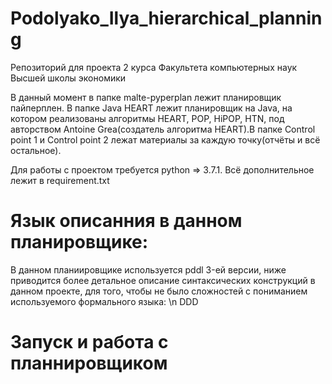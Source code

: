# Podolyako_Ilya_hierarchical_planning

Репозиторий для проекта 2 курса Факультета компьютерных наук Высшей школы экономики


В данный момент в папке malte-pyperplan лежит планировщик пайперплен. В папке Java HEART лежит планировщик на Java, на котором реализованы алгоритмы HEART, POP, HiPOP, HTN, под авторством Antoine Grea(создатель алгоритма HEART).В папке Control point 1 и Control point 2 лежат материалы за каждую точку(отчёты и всё остальное).


Для работы с проектом требуется python => 3.7.1. Всё дополнительное лежит в requirement.txt


# Язык описанния в данном планировщике:
В данном планиировщике используется pddl 3-ей версии, ниже приводится более детальное описание синтаксических конструкций в данном проекте, для того, чтобы не было сложностей с пониманием используемого формального языка: \n
DDD


# Запуск и работа с планнировщиком
